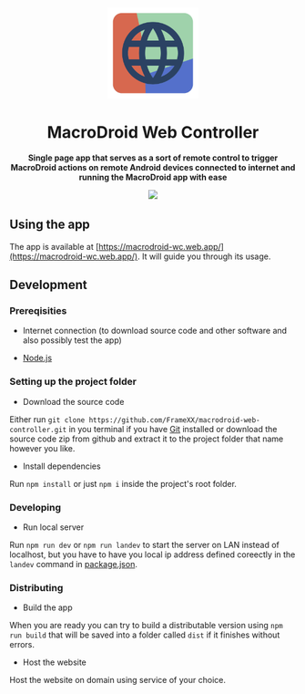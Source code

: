 <div align="center">

<img width="" src="./src/assets/img/favicon.svg"  width=160 height=160>

# MacroDroid Web Controller

**Single page app that serves as a sort of remote control to trigger MacroDroid actions on remote Android devices connected to internet and running the MacroDroid app with ease**

<a href="https://www.gnu.org/licenses/agpl-3.0.en.html" alt="License: GPLv3"><img src="https://img.shields.io/badge/License-AGPL%20v3-blue.svg"></a>

</div>

## Using the app

The app is available at [https://macrodroid-wc.web.app/](https://macrodroid-wc.web.app/). It will guide you through its usage.

## Development

### Prereqisities

- Internet connection (to download source code and other software and also possibly test the app)

- [Node.js](https://nodejs.org/)

### Setting up the project folder

- Download the source code

Either run `git clone https://github.com/FrameXX/macrodroid-web-controller.git` in you terminal if you have [Git](https://git-scm.com/) installed or download the source code zip from github and extract it to the project folder that name however you like.

- Install dependencies

Run `npm install` or just `npm i` inside the project's root folder.

### Developing

- Run local server

Run `npm run dev` or `npm run landev` to start the server on LAN instead of localhost, but you have to have you local ip address defined coreectly in the `landev` command in [package.json](package.json#L8).

### Distributing

- Build the app

When you are ready you can try to build a distributable version using `npm run build` that will be saved into a folder called `dist` if it finishes without errors.

- Host the website

Host the website on domain using service of your choice.
